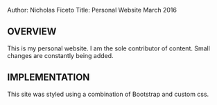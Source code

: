 Author: Nicholas Ficeto
Title: Personal Website
March 2016

OVERVIEW
--------
This is my personal website.  I am the sole contributor of content.  Small changes are constantly being added.

IMPLEMENTATION
--------------
This site was styled using a combination of Bootstrap and custom css.